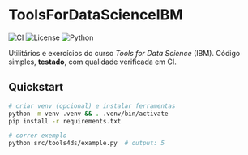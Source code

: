 # ToolsForDataScienceIBM

[![CI](https://github.com/mendron/ToolsForDataScienceIBM/actions/workflows/ci.yml/badge.svg)](../../actions)
![License](https://img.shields.io/badge/license-MIT-informational)
![Python](https://img.shields.io/badge/Python-3.10%2B-blue)

Utilitários e exercícios do curso *Tools for Data Science* (IBM).
Código simples, **testado**, com qualidade verificada em CI.

## Quickstart
```bash
# criar venv (opcional) e instalar ferramentas
python -m venv .venv && . .venv/bin/activate
pip install -r requirements.txt

# correr exemplo
python src/tools4ds/example.py  # output: 5